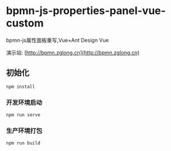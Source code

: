 # bpmn-js-properties-panel-vue-custom

bpmn-js属性面板重写,Vue+Ant Design Vue

演示站: [http://bpmn.zglong.cn](http://bpmn.zglong.cn)

## 初始化
```
npm install
```

### 开发环境启动
```
npm run serve
```

### 生产环境打包
```
npm run build
```
